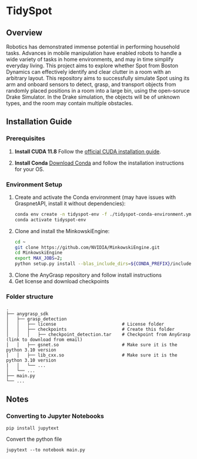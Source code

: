 # TidySpot

## Overview

Robotics has demonstrated immense potential in performing household tasks.
Advances in mobile manipulation have enabled robots to handle a wide variety of tasks in home environments, and may in time simplify everyday living. This project aims to explore whether Spot from Boston Dynamics can effectively identify and clear clutter in a room with an arbitrary layout.
This repository aims to successfully simulate Spot using its arm and onboard sensors to detect, grasp, and transport objects from randomly placed positions in a room into a large bin, using the open-soruce Drake Simulator.
In the Drake simulation, the objects will be of unknown types, and the room may contain multiple obstacles.

## Installation Guide

### Prerequisites
1. **Install CUDA 11.8**
   Follow the [official CUDA installation guide](https://developer.nvidia.com/cuda-toolkit).

2. **Install Conda**
   [Download Conda](https://docs.anaconda.com/anaconda/install/linux/) and follow the installation instructions for your OS.

### Environment Setup
1. Create and activate the Conda environment (may have issues with GraspnetAPI, install it without dependencies):
   ```bash
   conda env create -n tidyspot-env -f ./tidyspot-conda-environment.yml
   conda activate tidyspot-env
   ```
2. Clone and install the MinkowskiEngine:
   ```bash
   cd ~
   git clone https://github.com/NVIDIA/MinkowskiEngine.git
   cd MinkowskiEngine
   export MAX_JOBS=2;
   python setup.py install --blas_include_dirs=${CONDA_PREFIX}/include --blas=openblas
   ```
3. Clone the AnyGrasp repository and follow install instructions
4. Get license and download checkpoints

### Folder structure
    .
    ├── anygrasp_sdk
    │   ├── grasp_detection
    │   │   ├── license                         # License folder
    │   │   ├── checkpoints                     # Create this folder
    │   │   │   ├── checkpoint_detection.tar    # Checkpoint from AnyGrasp (link to download from email)
    │   │   ├── gsnet.so                        # Make sure it is the python 3.10 version
    │   │   ├── lib_cxx.so                      # Make sure it is the python 3.10 version
    |   │   └── ...
    │   └── ...
    ├── main.py
    └── ...

## Notes
### Converting to Jupyter Notebooks
```
pip install jupytext
```
Convert the python file
```
jupytext --to notebook main.py
```